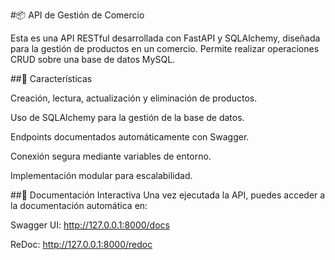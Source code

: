 #📦 API de Gestión de Comercio

Esta es una API RESTful desarrollada con FastAPI y SQLAlchemy, diseñada para la gestión de productos en un comercio. Permite realizar operaciones CRUD sobre una base de datos MySQL.

##🚀 Características

Creación, lectura, actualización y eliminación de productos.

Uso de SQLAlchemy para la gestión de la base de datos.

Endpoints documentados automáticamente con Swagger.

Conexión segura mediante variables de entorno.

Implementación modular para escalabilidad.

##📄 Documentación Interactiva
Una vez ejecutada la API, puedes acceder a la documentación automática en:

Swagger UI: http://127.0.0.1:8000/docs

ReDoc: http://127.0.0.1:8000/redoc

